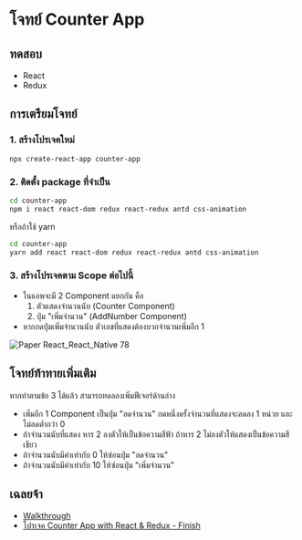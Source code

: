 
# โจทย์ Counter App

## ทดสอบ

- React
- Redux

## การเตรียมโจทย์

### 1. สร้างโปรเจคใหม่

```
npx create-react-app counter-app
```

### 2. ติดตั้ง package ที่จำเป็น 

```bash
cd counter-app
npm i react react-dom redux react-redux antd css-animation
```

หรือถ้าใช้ yarn 

```bash
cd counter-app
yarn add react react-dom redux react-redux antd css-animation
```

### 3. สร้างโปรเจคตาม Scope ต่อไปนี้

- ในแอพจะมี 2 Component แยกกัน คือ
    1. ตัวแสดงจำนวนนับ (Counter Component)
    2. ปุ่ม "เพิ่มจำนวน" (AddNumber Component)
- หากกดปุ่มเพิ่มจำนวนนับ ตัวเลขที่แสดงต้องบวกจำนวนเพิ่มอีก 1 

![Paper React_React_Native 78](https://user-images.githubusercontent.com/85179/71774258-2e849300-2f9e-11ea-9010-2d1b06151cfb.png)



## โจทย์ท้าทายเพิ่มเติม

หากทำตามข้อ 3 ได้แล้ว สามารถทดลองเพิ่มฟีเจอร์ด้านล่าง

- เพิ่มอีก 1 Component เป็นปุ่ม "ลดจำนวน" กดหนึ่งครั้งจำนวนที่แสดงจะลดลง 1 หน่วย และไม่ลดต่ำกว่า 0 
- ถ้าจำนวนนับที่แสดง หาร 2 ลงตัวให้เป็นข้อความสีฟ้า ถ้าหาร 2 ไม่ลงตัวให้แสดงเป็นข้อความสีเขียว
- ถ้าจำนวนนับมีค่าเท่ากับ 0 ให้ซ่อนปุ่ม "ลดจำนวน"
- ถ้าจำนวนนับมีค่าเท่ากับ 10 ให้ซ่อนปุ่ม "เพิ่มจำนวน"

## เฉลยจ้า

- [Walkthrough](answer.md)
- [โปรเจค Counter App with React & Redux - Finish](https://github.com/teerasej/react-redux-counter-example)
